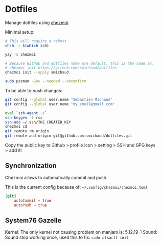 # Dotfiles

Manage dotfiles using [chezmoi](https://www.chezmoi.io/).

Minimal setup:

``` bash
# This will require a reboot
chsh -s $(which zsh)

yay -S chezmoi

# Because Github and dotfiles name are default, this is the same as:
# chezmoi init https://github.com/smichaud/dotfiles
chezmoi init --apply smichaud

sudo pacman -Syu --needed --noconfirm
```

To be able to push changes:

``` bash
git config --global user.name "Sebastien Michaud"
git config --global user.name "my.email@gmail.com"

eval `ssh-agent -s`
ssh-keygen -t rsa
ssh-add ~/.ssh/THE_CREATED_KEY
chezmoi cd
git remote rm origin
git remote add origin git@github.com:smichaud/dotfiles.git
```

Copy the public key to Github \> profile icon \> setting \> SSH and GPG
keys \> add it!

## Synchronization

Chezmoi allows to automatically commit and push.

This is the current config because of: `~/.config/chezmoi/chezmoi.toml`

``` toml
[git]
    autoCommit = true
    autoPush = true
```

## System76 Gazelle

Kernel: The only kernel not causing problem on manjaro is: 5.12.19-1
Sound: Sound stop working once, used this to fix: `sudo alsactl init`
